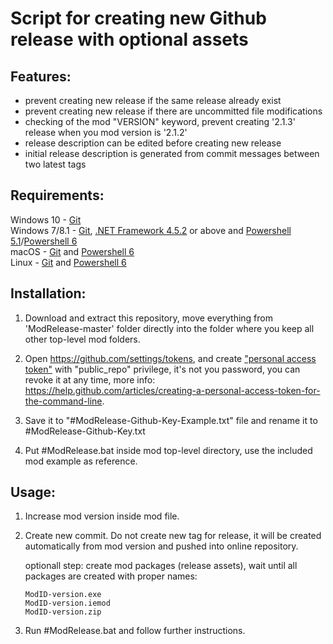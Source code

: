 # Script for creating new Github release with optional assets

## Features:
- prevent creating new release if the same release already exist
- prevent creating new release if there are uncommitted file modifications
- checking of the mod "VERSION" keyword, prevent creating '2.1.3' release when you mod version is '2.1.2'
- release description can be edited before creating new release
- initial release description is generated from commit messages between two latest tags

## Requirements:
Windows 10 - [Git](https://git-scm.com/download/win)  
Windows 7/8.1 - [Git](https://git-scm.com/download/win), [.NET Framework 4.5.2](https://www.microsoft.com/net/download/dotnet-framework-runtime) or above and [Powershell 5.1](https://docs.microsoft.com/en-us/powershell/wmf/5.1/install-configure)/[Powershell 6](https://github.com/PowerShell/PowerShell/releases/latest)  
macOS - [Git](https://git-scm.com/download/mac) and [Powershell 6](https://github.com/PowerShell/PowerShell/releases/latest)  
Linux - [Git](https://git-scm.com/download/linux) and [Powershell 6](https://github.com/PowerShell/PowerShell/releases/latest) 

## Installation:

1. Download and extract this repository, move everything from 'ModRelease-master' folder directly into the folder where you keep all other top-level mod folders.

1. Open <https://github.com/settings/tokens>, and create ["personal access token"](https://github.com/settings/tokens/new) with "public_repo" privilege, it's not you password, you can revoke it at any time, more info: <https://help.github.com/articles/creating-a-personal-access-token-for-the-command-line>.

1. Save it to "#ModRelease-Github-Key-Example.txt" file and rename it to #ModRelease-Github-Key.txt

1. Put #ModRelease.bat inside mod top-level directory, use the included mod example as reference.

## Usage:
1. Increase mod version inside mod file.

1. Create new commit. Do not create new tag for release, it will be created automatically from mod version and pushed into online repository.

    optionall step: create mod packages (release assets), wait until all packages are created with proper names:

    ```code
    ModID-version.exe
    ModID-version.iemod
    ModID-version.zip
    ```

3. Run #ModRelease.bat and follow further instructions.
